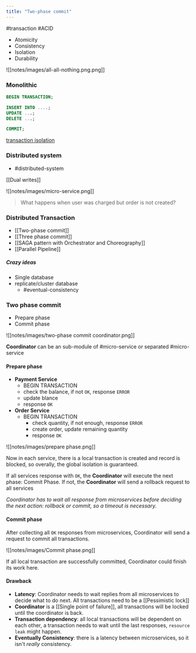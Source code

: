 ```yaml
---
title: "Two-phase commit"
---
```

#transaction #ACID
- Atomicity
- Consistency
- Isolation
- Durability

![[notes/images/all-all-nothing.png.png]]

### Monolithic
```sql
BEGIN TRANSACTION;

INSERT INTO ....;
UPDATE ...;
DELETE ...;

COMMIT;
```

[transaction isolation](https://viblo.asia/p/014-postgresql-transaction-isolation-OeVKB67JKkW)

### Distributed system
- #distributed-system

[[Dual writes]]

![[notes/images/micro-service.png]]

> What happens when user was charged but order is not created?

### Distributed  Transaction
- [[Two-phase commit]]
- [[Three phase commit]]
- [[SAGA pattern with Orchestrator and Choreography]]
- [[Parallel Pipeline]]

##### Crazy ideas
- Single database
- replicate/cluster database
	- #eventual-consistency 

### Two phase commit
- Prepare phase
- Commit phase

![[notes/images/two-phase commit coordinator.png]]

**Coordinator** can be an sub-module of #micro-service or separated #micro-service 

#### Prepare phase
- **Payment Service**
	- BEGIN TRANSACTION
	- check the balance, if not `OK`, response `ERROR`
	- update blance
	- response `OK`
- **Order Service**
	- BEGIN TRANSACTION
		- check quantity, if not enough, response `ERROR`
		- create order, update remaining quantity
		- response `OK`

![[notes/images/prepare phase.png]]

Now in each service, there is a local transaction is created and record is blocked, so overally, the global isolation is guaranteed.

If all services response with `OK`, the **Coordinator** will execute the next phase: Commit Phase. If not, the **Coordinator** will send a rollback request to all services

_Coordinator has to wait all response from microservices before deciding the next action: rollback or commit, so a timeout is necessary._

#### Commit phase
After collecting all `OK` responses from microservices, Coordinator will send a request to commit all transactions.

![[notes/images/Commit phase.png]]

If all local transaction are successfully committed, Coordinator could finish its work here.

#### Drawback
- **Latency**: Coordinator needs to wait replies from all microservices to decide what to do next. All transactions need to be a [[Pessimistic lock]]
- **Coordinator** is a [[Single point of failure]], all transactions will be locked until the coordinator is back.
- **Transaction dependency**: all local transactions will be dependent on each other, a transaction needs to wait until the last responses, `resource leak` might happen.
- **Eventually Consistency**: there is a latency between microservices, so it isn't _really_ consistency.
